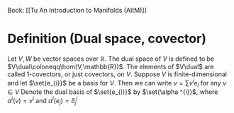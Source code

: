 Book: [[Tu An Introduction to Manifolds (AItM)]]
# Definition (Dual space, covector)
Let $V,W$ be vector spaces over $\mathbb{R}$.
The dual space of $V$ is defined to be $V\dual\coloneqq\hom(V,\mathbb{R})$.
The elements of $V\dual$ are called $1$-covectors, or just covectors, on $V$.
Suppose $V$ is finite-dimensional and let $\set{e_{i}}$ be a basis for $V$.
Then we can write $v=\sum v^{i}e_{i}$ for any $v\in V$
Denote the dual basis of $\set{e_{i}}$ by $\set{\alpha ^{i}}$, where $\alpha ^{i}(v)=v^{i}$ and $\alpha ^{i}(e_{j})=\delta ^{i}_{j}$

